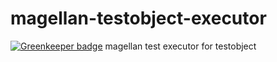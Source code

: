 # magellan-testobject-executor

[![Greenkeeper badge](https://badges.greenkeeper.io/TestArmada/magellan-testobject-executor.svg)](https://greenkeeper.io/)
magellan test executor for testobject

